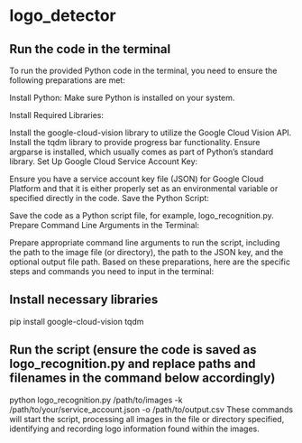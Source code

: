 # logo_detector

## Run the code in the terminal
To run the provided Python code in the terminal, you need to ensure the following preparations are met:

Install Python: Make sure Python is installed on your system.

Install Required Libraries:

Install the google-cloud-vision library to utilize the Google Cloud Vision API.
Install the tqdm library to provide progress bar functionality.
Ensure argparse is installed, which usually comes as part of Python’s standard library.
Set Up Google Cloud Service Account Key:

Ensure you have a service account key file (JSON) for Google Cloud Platform and that it is either properly set as an environmental variable or specified directly in the code.
Save the Python Script:

Save the code as a Python script file, for example, logo_recognition.py.
Prepare Command Line Arguments in the Terminal:

Prepare appropriate command line arguments to run the script, including the path to the image file (or directory), the path to the JSON key, and the optional output file path.
Based on these preparations, here are the specific steps and commands you need to input in the terminal:


## Install necessary libraries
pip install google-cloud-vision tqdm


## Run the script (ensure the code is saved as logo_recognition.py and replace paths and filenames in the command below accordingly)
python logo_recognition.py /path/to/images -k /path/to/your/service_account.json -o /path/to/output.csv
These commands will start the script, processing all images in the file or directory specified, identifying and recording logo information found within the images.

